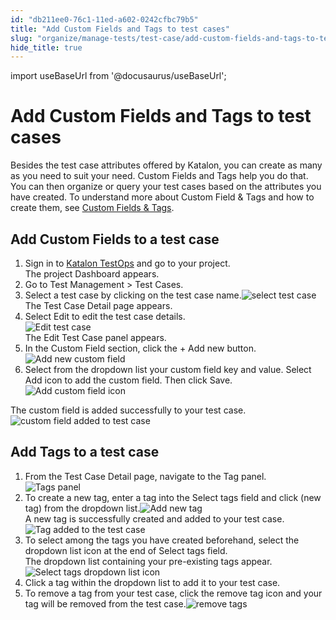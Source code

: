 ```yaml
---
id: "db211ee0-76c1-11ed-a602-0242cfbc79b5"
title: "Add Custom Fields and Tags to test cases"
slug: "organize/manage-tests/test-case/add-custom-fields-and-tags-to-test-cases"
hide_title: true
---
```

import useBaseUrl from '@docusaurus/useBaseUrl';


# <a id="concept-156" class="anchor_top_offset"/><a id="ariaid-title1" class="anchor_top_offset"/>Add Custom Fields and Tags to test cases

<p xmlns="http://www.w3.org/1999/xhtml" className="p">Besides the test case attributes offered by Katalon, you can create as many as you need to suit your need. Custom Fields and Tags help you  do that. You can then organize or query your test cases based on the attributes you have created. To understand more about Custom Field &amp; Tags and how to create them, see <a className="xref" href="/docs/organize/custom-fields-and-tags">Custom Fields &amp; Tags</a>.</p> 

## <a id="task-2991" class="anchor_top_offset"/>Add Custom Fields to a test case

<ol xmlns="http://www.w3.org/1999/xhtml" className="ol steps"><li className="li step stepexpand"><span className="ph cmd">Sign in to <a className="xref j-external-link" href="https://testops.katalon.io/" target="_blank">Katalon TestOps</a> and go to your project.</span><div className="itemgroup stepresult">The project <span className="ph uicontrol">Dashboard</span> appears.</div></li><li className="li step stepexpand"><span className="ph cmd">Go to <span className="ph uicontrol">Test Management</span> &gt; <span className="ph uicontrol">Test Cases</span>.</span></li><li className="li step stepexpand"><span className="ph cmd">Select a test case by clicking on the test case name.<img className="image" src={useBaseUrl("/e33461a0-76c1-11ed-a602-0242cfbc79b5.png")} alt="select test case" /></span><div className="itemgroup stepresult">The Test Case Detail page appears.</div></li><li className="li step stepexpand"><span className="ph cmd">Select <span className="ph uicontrol">Edit</span> to edit the test case details. </span><div className="itemgroup info"><img className="image" src={useBaseUrl("/e1a44bc0-76c1-11ed-a602-0242cfbc79b5.png")} alt="Edit test case" /></div><div className="itemgroup stepresult">The Edit Test Case panel appears.</div></li><li className="li step stepexpand"><span className="ph cmd">In the <span className="ph uicontrol">Custom Field</span> section, click the <span className="ph uicontrol">+ Add new</span> button. <img className="image" src={useBaseUrl("/df18e5f0-76c1-11ed-a602-0242cfbc79b5.png")} alt="Add new custom field" /></span></li><li className="li step stepexpand"><span className="ph cmd">Select from the dropdown list your custom field key and value. Select <span className="ph uicontrol">Add</span> icon to add the custom field. Then click <span className="ph uicontrol">Save</span>. <img className="image" src={useBaseUrl("/fd5623c0-76c1-11ed-a602-0242cfbc79b5.png")} alt="Add custom field icon" /></span></li></ol> 
<section xmlns="http://www.w3.org/1999/xhtml" className="section result">The custom field is added successfully to your test case.<img className="image" src={useBaseUrl("/ffb80890-76c1-11ed-a602-0242cfbc79b5.png")} alt="custom field added to test case" /></section> 

## <a id="task-2199" class="anchor_top_offset"/>Add Tags to a test case

<ol xmlns="http://www.w3.org/1999/xhtml" className="ol steps"><li className="li step stepexpand"><span className="ph cmd">From the Test Case Detail page, navigate to the <span className="ph uicontrol">Tag</span> panel.</span><div className="itemgroup info"><img className="image" src={useBaseUrl("/fcb8f960-76c1-11ed-a602-0242cfbc79b5.png")} alt="Tags panel" /></div></li><li className="li step stepexpand"><span className="ph cmd">To create a new tag, enter a tag into the <span className="ph uicontrol">Select tags</span> field and click <span className="ph uicontrol">(new tag)</span> from the dropdown list.<img className="image" src={useBaseUrl("/de788740-76c1-11ed-a602-0242cfbc79b5.png")} alt="Add new tag" /></span><div className="itemgroup stepresult">A new tag is successfully created and added to your test case.<img className="image" src={useBaseUrl("/de0ad150-76c1-11ed-a602-0242cfbc79b5.png")} alt="Tag added to the test case" /></div></li><li className="li step stepexpand"><span className="ph cmd">To select among the tags you have created beforehand, select the dropdown list icon at the end of <span className="ph uicontrol">Select tags</span> field. </span><div className="itemgroup stepresult">The dropdown list containing your pre-existing tags appear.<img className="image" src={useBaseUrl("/e6f03120-76c1-11ed-a602-0242cfbc79b5.png")} alt="Select tags dropdown list icon" /></div></li><li className="li step stepexpand"><span className="ph cmd">Click a tag within the dropdown list to add it to your test case. </span></li><li className="li step stepexpand"><span className="ph cmd">To remove a tag from your test case, click the remove tag icon and your tag will be removed from the test case.<img className="image" src={useBaseUrl("/e07c6d90-76c1-11ed-a602-0242cfbc79b5.png")} alt="remove tags" /></span></li></ol> 
